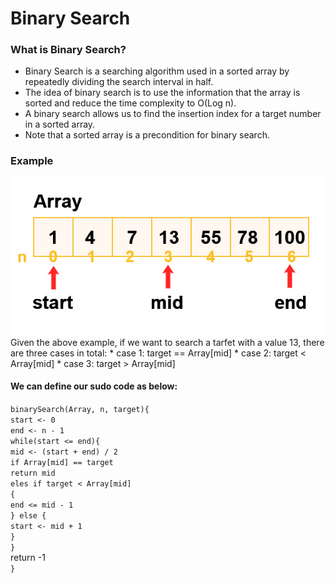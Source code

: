 # Binary Search
### What is Binary Search?
* Binary Search is a searching algorithm used in a sorted array by repeatedly dividing the search interval in half. 
* The idea of binary search is to use the information that the array is sorted and reduce the time complexity to O(Log n). 
* A binary search allows us to find the insertion index for a target number in a sorted array.
* Note that a sorted array is a precondition for binary search.  

### Example
<img src="./binary search example-2.jpg" alt="an example" />
Given the above example, if we want to search a tarfet with a value 13, there are three cases in total:
* case 1: target == Array[mid]
* case 2: target < Array[mid]
* case 3: target > Array[mid]

#### We can define our sudo code as below:
`binarySearch(Array, n, target){`
 <br />   `start <- 0`
    <br /> `end <- n - 1`
    <br /> `while(start <= end){`
        <br /> `mid <- (start + end) / 2`
        <br /> `if Array[mid] == target`
        <br /> `return mid`
        <br /> `eles if target < Array[mid]`
        <br /> `{`
        <br />     `end <= mid - 1`
        <br /> `} else {`
        <br />     `start <- mid + 1`
        <br /> `}`
    <br /> `}`
      <br /> return -1
<br /> `}`

